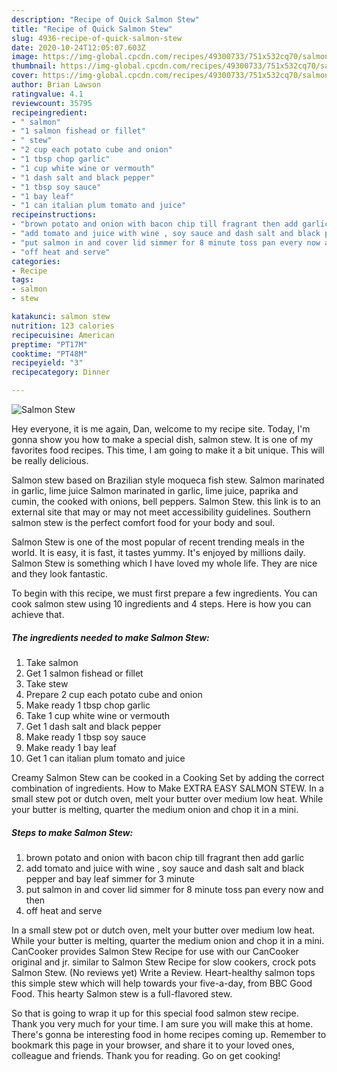 ```yaml
---
description: "Recipe of Quick Salmon Stew"
title: "Recipe of Quick Salmon Stew"
slug: 4936-recipe-of-quick-salmon-stew
date: 2020-10-24T12:05:07.603Z
image: https://img-global.cpcdn.com/recipes/49300733/751x532cq70/salmon-stew-recipe-main-photo.jpg
thumbnail: https://img-global.cpcdn.com/recipes/49300733/751x532cq70/salmon-stew-recipe-main-photo.jpg
cover: https://img-global.cpcdn.com/recipes/49300733/751x532cq70/salmon-stew-recipe-main-photo.jpg
author: Brian Lawson
ratingvalue: 4.1
reviewcount: 35795
recipeingredient:
- " salmon"
- "1 salmon fishead or fillet"
- " stew"
- "2 cup each potato cube and onion"
- "1 tbsp chop garlic"
- "1 cup white wine or vermouth"
- "1 dash salt and black pepper"
- "1 tbsp soy sauce"
- "1 bay leaf"
- "1 can italian plum tomato and juice"
recipeinstructions:
- "brown potato and onion with bacon chip till fragrant then add garlic"
- "add tomato and juice with wine , soy sauce and dash salt and black pepper and bay leaf simmer for 3  minute"
- "put salmon in and cover lid simmer for 8 minute toss pan every now and then"
- "off heat and serve"
categories:
- Recipe
tags:
- salmon
- stew

katakunci: salmon stew 
nutrition: 123 calories
recipecuisine: American
preptime: "PT17M"
cooktime: "PT48M"
recipeyield: "3"
recipecategory: Dinner

---
```



![Salmon Stew](https://img-global.cpcdn.com/recipes/49300733/751x532cq70/salmon-stew-recipe-main-photo.jpg)

Hey everyone, it is me again, Dan, welcome to my recipe site. Today, I'm gonna show you how to make a special dish, salmon stew. It is one of my favorites food recipes. This time, I am going to make it a bit unique. This will be really delicious.

Salmon stew based on Brazilian style moqueca fish stew. Salmon marinated in garlic, lime juice Salmon marinated in garlic, lime juice, paprika and cumin, the cooked with onions, bell peppers. Salmon Stew. this link is to an external site that may or may not meet accessibility guidelines. Southern salmon stew is the perfect comfort food for your body and soul.

Salmon Stew is one of the most popular of recent trending meals in the world. It is easy, it is fast, it tastes yummy. It's enjoyed by millions daily. Salmon Stew is something which I have loved my whole life. They are nice and they look fantastic.


To begin with this recipe, we must first prepare a few ingredients. You can cook salmon stew using 10 ingredients and 4 steps. Here is how you can achieve that.

<!--inarticleads1-->

##### The ingredients needed to make Salmon Stew:

1. Take  salmon
1. Get 1 salmon fishead or fillet
1. Take  stew
1. Prepare 2 cup each potato cube and onion
1. Make ready 1 tbsp chop garlic
1. Take 1 cup white wine or vermouth
1. Get 1 dash salt and black pepper
1. Make ready 1 tbsp soy sauce
1. Make ready 1 bay leaf
1. Get 1 can italian plum tomato and juice


Creamy Salmon Stew can be cooked in a Cooking Set by adding the correct combination of ingredients. How to Make EXTRA EASY SALMON STEW. In a small stew pot or dutch oven, melt your butter over medium low heat. While your butter is melting, quarter the medium onion and chop it in a mini. 

<!--inarticleads2-->

##### Steps to make Salmon Stew:

1. brown potato and onion with bacon chip till fragrant then add garlic
1. add tomato and juice with wine , soy sauce and dash salt and black pepper and bay leaf simmer for 3  minute
1. put salmon in and cover lid simmer for 8 minute toss pan every now and then
1. off heat and serve


In a small stew pot or dutch oven, melt your butter over medium low heat. While your butter is melting, quarter the medium onion and chop it in a mini. CanCooker provides Salmon Stew Recipe for use with our CanCooker original and jr. similar to Salmon Stew Recipe for slow cookers, crock pots Salmon Stew. (No reviews yet) Write a Review. Heart-healthy salmon tops this simple stew which will help towards your five-a-day, from BBC Good Food. This hearty Salmon stew is a full-flavored stew. 

So that is going to wrap it up for this special food salmon stew recipe. Thank you very much for your time. I am sure you will make this at home. There's gonna be interesting food in home recipes coming up. Remember to bookmark this page in your browser, and share it to your loved ones, colleague and friends. Thank you for reading. Go on get cooking!
